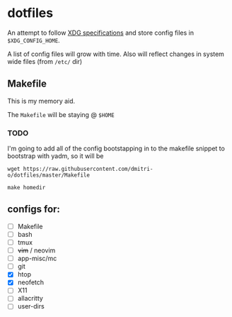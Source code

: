 # dotfiles

An attempt to follow [XDG specifications](https://specifications.freedesktop.org/basedir-spec/basedir-spec-latest.html) and store config files in ``$XDG_CONFIG_HOME``.

A list of config files will grow with time. Also will reflect changes in system wide files (from ``/etc/`` dir)

## Makefile
This is my memory aid.

The ``Makefile`` will be staying @ ``$HOME``

### TODO
I'm going to add all of the config bootstapping in to the makefile snippet
to bootstrap with yadm, so it will be 

```
wget https://raw.githubusercontent.com/dmitri-o/dotfiles/master/Makefile

make homedir
```


## configs for:

- [ ] Makefile
- [ ] bash
- [ ] tmux
- [ ] ~~vim~~ / neovim
- [ ] app-misc/mc
- [ ] git
- [x] htop
- [x] neofetch
- [ ] X11
- [ ] allacritty
- [ ] user-dirs
